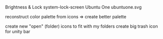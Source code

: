 Brightness & Lock system-lock-screen
Ubuntu One     ubuntuone.svg


reconstruct color palette from icons => create better palette

create new "open" (folder) icons to fit with my folders
create big trash icon for unity bar
